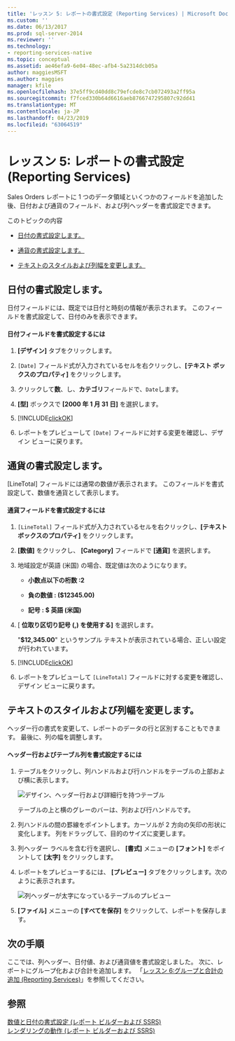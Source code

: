 ```yaml
---
title: 'レッスン 5: レポートの書式設定 (Reporting Services) | Microsoft Docs'
ms.custom: ''
ms.date: 06/13/2017
ms.prod: sql-server-2014
ms.reviewer: ''
ms.technology:
- reporting-services-native
ms.topic: conceptual
ms.assetid: ae46efa9-6e04-48ec-afb4-5a2314dcb05a
author: maggiesMSFT
ms.author: maggies
manager: kfile
ms.openlocfilehash: 37e5ff9cd40dd8c79efcde8c7cb072493a2ff95a
ms.sourcegitcommit: f7fced330b64d6616aeb8766747295807c92dd41
ms.translationtype: MT
ms.contentlocale: ja-JP
ms.lasthandoff: 04/23/2019
ms.locfileid: "63064519"
---
```

# <a name="lesson-5-formatting-a-report-reporting-services"></a>レッスン 5: レポートの書式設定 (Reporting Services)
  Sales Orders レポートに 1 つのデータ領域といくつかのフィールドを追加した後、日付および通貨のフィールド、および列ヘッダーを書式設定できます。  
  
 このトピックの内容  
  
-   [日付の書式設定します。](#bkmk_format_date)  
  
-   [通貨の書式設定します。](#bkmk_format_currency)  
  
-   [テキストのスタイルおよび列幅を変更します。](#bkmk_change_textstyle)  
  
##  <a name="bkmk_format_date"></a> 日付の書式設定します。  
 日付フィールドには、既定では日付と時刻の情報が表示されます。 このフィールドを書式設定して、日付のみを表示できます。  
  
#### <a name="to-format-a-date-field"></a>日付フィールドを書式設定するには  
  
1.  **[デザイン]** タブをクリックします。  
  
2.  `[Date]` フィールド式が入力されているセルを右クリックし、**[テキスト ボックスのプロパティ]** をクリックします。  
  
3.  クリックして**数**、し、**カテゴリ**フィールドで、`Date`します。  
  
4.  **[型]** ボックスで **[2000 年 1 月 31 日]** を選択します。  
  
5.  [!INCLUDE[clickOK](../includes/clickok-md.md)]  
  
6.  レポートをプレビューして `[Date]` フィールドに対する変更を確認し、デザイン ビューに戻ります。  
  
##  <a name="bkmk_format_currency"></a> 通貨の書式設定します。  
 [LineTotal] フィールドには通常の数値が表示されます。 このフィールドを書式設定して、数値を通貨として表示します。  
  
#### <a name="to-format-a-currency-field"></a>通貨フィールドを書式設定するには  
  
1.  `[LineTotal]` フィールド式が入力されているセルを右クリックし、**[テキスト ボックスのプロパティ]** をクリックします。  
  
2.  **[数値]** をクリックし、 **[Category]** フィールドで **[通貨]** を選択します。  
  
3.  地域設定が英語 (米国) の場合、既定値は次のようになります。  
  
    -   **小数点以下の桁数 :2**  
  
    -   **負の数値 : ($12345.00)**  
  
    -   **記号 : $ 英語 (米国)**  
  
4.  [ **位取り区切り記号 (,) を使用する]** を選択します。  
  
     "**$12,345.00**" というサンプル テキストが表示されている場合、正しい設定が行われています。  
  
5.  [!INCLUDE[clickOK](../includes/clickok-md.md)]  
  
6.  レポートをプレビューして `[LineTotal]` フィールドに対する変更を確認し、デザイン ビューに戻ります。  
  
##  <a name="bkmk_change_textstyle"></a> テキストのスタイルおよび列幅を変更します。  
 ヘッダー行の書式を変更して、レポートのデータの行と区別することもできます。 最後に、列の幅を調整します。  
  
#### <a name="to-format-header-rows-and-table-columns"></a>ヘッダー行およびテーブル列を書式設定するには  
  
1.  テーブルをクリックし、列ハンドルおよび行ハンドルをテーブルの上部および横に表示します。  
  
     ![デザイン、ヘッダー行および詳細行を持つテーブル](../../2014/tutorials/media/rs-basictabledetailsdesign.gif "デザイン、ヘッダー行および詳細行を持つテーブル")  
  
     テーブルの上と横のグレーのバーは、列および行ハンドルです。  
  
2.  列ハンドルの間の罫線をポイントします。カーソルが 2 方向の矢印の形状に変化します。 列をドラッグして、目的のサイズに変更します。  
  
3.  列ヘッダー ラベルを含む行を選択し、 **[書式]** メニューの **[フォント]** をポイントして **[太字]** をクリックします。  
  
4.  レポートをプレビューするには、 **[プレビュー]** タブをクリックします。次のように表示されます。  
  
     ![列ヘッダーが太字になっているテーブルのプレビュー](../../2014/tutorials/media/rs-basictabledetailsformattedpreview.gif "列ヘッダーが太字になっているテーブルのプレビュー")  
  
5.  **[ファイル]** メニューの **[すべてを保存]** をクリックして、レポートを保存します。  
  
## <a name="next-steps"></a>次の手順  
 ここでは、列ヘッダー、日付値、および通貨値を書式設定しました。 次に、レポートにグループ化および合計を追加します。 「[レッスン 6:グループと合計の追加 &#40;Reporting Services&#41;](../reporting-services/lesson-6-adding-grouping-and-totals-reporting-services.md)」を参照してください。  
  
## <a name="see-also"></a>参照  
 [数値と日付の書式設定 &#40;レポート ビルダーおよび SSRS&#41;](report-design/formatting-numbers-and-dates-report-builder-and-ssrs.md)   
 [レンダリングの動作 &#40;レポート ビルダーおよび SSRS&#41;](report-design/rendering-behaviors-report-builder-and-ssrs.md)  
  
  
